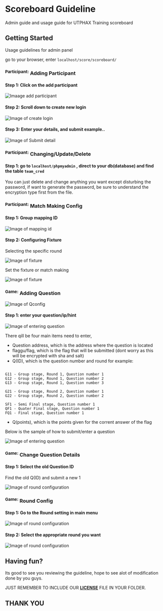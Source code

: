 # Scoreboard Guideline

Admin guide and usage guide for UTPHAX Training scoreboard

## Getting Started

Usage guidelines for admin panel

go to your browser, enter `localhost/score/scoreboard/`

### <sup>Participant:</sup> Adding Participant

#### Step 1: Click on the add participant 

![Imaage add participant](https://github.com/neonexxa/scoreboard/blob/master/images/addparticipant.JPG)

#### Step 2: Scroll down to create new login

![Image of create login](https://github.com/neonexxa/scoreboard/blob/master/images/scrolltonewlogin.JPG)

#### Step 3: Enter your details, and submit example..

![Image of Submit detail](https://github.com/neonexxa/scoreboard/blob/master/images/submitdetail.JPG)

### <sup>Participant:</sup> Changing/Update/Delete

#### Step 1: go to `localhost/phpmyadmin` , direct to your db(database) and find the table `team_cred`

You can just delete and change anything you want except disturbing the password, if want to generate the password, be sure to understand the encryption type first from the file.

### <sup>Participant:</sup> Match Making Config

#### Step 1: Group mapping ID

![Image of mapping id](https://github.com/neonexxa/scoreboard/blob/master/images/mappingid.JPG)

#### Step 2: Configuring Fixture

Selecting the specific round

![Image of fixture](https://github.com/neonexxa/scoreboard/blob/master/images/selectingfixture.JPG)

Set the fixture or match making

![Image of fixture](https://github.com/neonexxa/scoreboard/blob/master/images/configuringfixture.JPG)

### <sup>Game:</sup> Adding Question

![Image of Qconfig](https://github.com/neonexxa/scoreboard/blob/master/images/qconfig.JPG)

#### Step 1: enter your question/ip/hint 

![Image of entering question](https://github.com/neonexxa/scoreboard/blob/master/images/enterquestion1.JPG)

There qill be four main items need to enter, 

- Question address, which is the address where the question is located
- flaggu/flag, which is the flag that will be submitted (dont worry as this will be encrypted with sha and salt)
- Q(ID), which is the question number and round for example: 

```

G11 - Group stage, Round 1, Question number 1
G12 - Group stage, Round 1, Question number 2
G13 - Group stage, Round 1, Question number 3

G21 - Group stage, Round 2, Question number 1
G22 - Group stage, Round 2, Question number 2

SF1 - Semi Final stage, Question number 1
QF1 - Quater Final stage, Question number 1
FQ1 - Final stage, Question number 1
```

- Q(points), which is the points given for the corrent answer of the flag

Below is the sample of how to submit/enter a question

![Image of entering question](https://github.com/neonexxa/scoreboard/blob/master/images/enterquestion2.JPG)

### <sup>Game:</sup> Change Question Details

#### Step 1: Select the old Question ID

Find the old Q(ID) and submit a new 1

![Image of round configuration](https://github.com/neonexxa/scoreboard/blob/master/images/qid.JPG)

### <sup>Game:</sup> Round Config

#### Step 1: Go to the Round setting in main menu

![Image of round configuration](https://github.com/neonexxa/scoreboard/blob/master/images/rconfig.JPG)

#### Step 2: Select the appropriate round you want

![Image of round configuration](https://github.com/neonexxa/scoreboard/blob/master/images/selectround.jpg)

## Having fun?

Its good to see you reviewing the guideline, hope to see alot of modification done by you guys. 

JUST REMEMBER TO INCLUDE OUR __[LICENSE](https://github.com/neonexxa/scoreboard/blob/master/LICENSE)__ FILE IN YOUR FOLDER.

## THANK YOU 